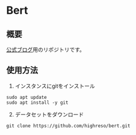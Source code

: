 # Bert

## 概要
[公式ブログ](https://soroban.highreso.jp/?post_type=blog&p=2637)用のリポジトリです。

## 使用方法
1. インスタンスにgitをインストール
```
sudo apt update
sudo apt install -y git
```

2. データセットをダウンロード
```
git clone https://github.com/highreso/bert.git
```
